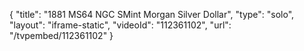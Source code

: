 {
    "title": "1881 MS64 NGC SMint Morgan Silver Dollar",
    "type": "solo",
    "layout": "iframe-static",
    "videoId": "112361102",
    "url": "\/tvpembed\/112361102"
}